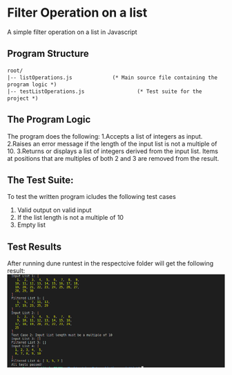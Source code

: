 # Filter Operation on a list 
A simple filter operation on a list in Javascript

## Program Structure
```
root/
|-- listOperations.js             (* Main source file containing the program logic *)
|-- testListOperations.js                 (* Test suite for the project *)

```

## The Program Logic
The program does the following:
1.Accepts a list of integers as input.
2.Raises an error message if the length of the input list is not a multiple of 10.
3.Returns or displays a list of integers derived from the input list. Items at positions that are multiples of both 2 and 3 are removed from the result.

## The Test Suite:
To test the written program icludes the following test cases
   1. Valid output on valid input
   2. If the list length is not a multiple of 10
   3. Empty list

## Test Results
After running dune runtest in the respectcive folder will get the following result:
![Test Suite Results](https://github.com/IIITM-Jay/filterListJavaScript/blob/main/filterListJavascript.png)





